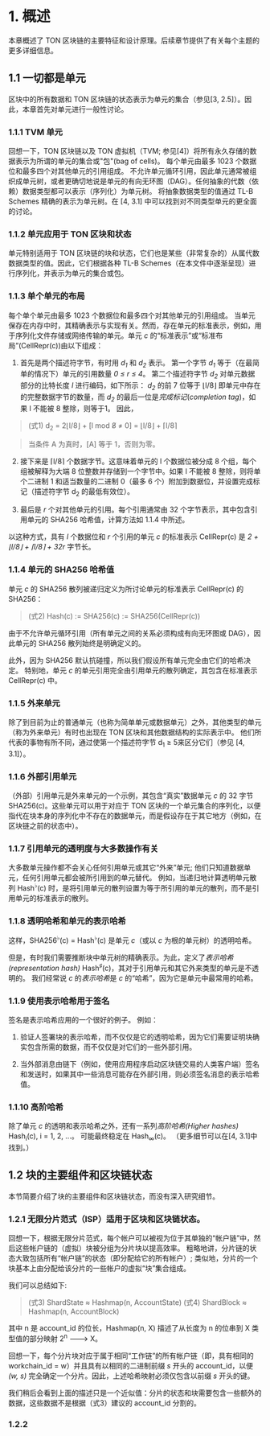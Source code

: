 # 1. 概述

本章概述了 TON 区块链的主要特征和设计原理。后续章节提供了有关每个主题的更多详细信息。

## 1.1 一切都是单元

区块中的所有数据和 TON 区块链的状态表示为单元的集合（参见[3, 2.5]）。因此，本章首先对单元进行一般性讨论。

### 1.1.1 TVM 单元

 回想一下，TON 区块链以及 TON 虚拟机（TVM; 参见[4]）将所有永久存储的数据表示为所谓的单元的集合或"包"(bag of cells)。 每个单元由最多 1023 个数据位和最多四个对其他单元的引用组成。 不允许单元循环引用，因此单元通常被组织成单元树，或者更确切地说是单元的有向无环图（DAG）。任何抽象的代数（依赖）数据类型都可以表示（序列化）为单元树。 将抽象数据类型的值通过 TL-B Schemes 精确的表示为单元树。在 [4, 3.1] 中可以找到对不同类型单元的更全面的讨论。


### 1.1.2 单元应用于 TON 区块和状态

单元特别适用于 TON 区块链的块和状态，它们也是某些（非常复杂的）从属代数数据类型的值。因此，它们根据各种 TL-B Schemes（在本文件中逐渐呈现）进行序列化，并表示为单元的集合或包。

### 1.1.3 单个单元的布局

每个单个单元由最多 1023 个数据位和最多四个对其他单元的引用组成。 当单元保存在内存中时，其精确表示与实现有关。然而，存在单元的标准表示，例如，用于序列化文件存储或网络传输的单元。单元 *c* 的“标准表示”或“标准布局”(CellRepr(c))由以下组成：

1. 首先是两个描述符字节，有时用 *d<sub>1</sub>* 和 *d<sub>2</sub>* 表示。 第一个字节 *d<sub>1</sub>* 等于（在最简单的情况下）单元的引用数量 *0 ≤ r ≤ 4*。 第二个描述符字节 *d<sub>2</sub>* 对单元数据部分的比特长度 *l* 进行编码，如下所示： *d<sub>2</sub>* 的前 7 位等于 ⌊l/8⌋ 即单元中存在的完整数据字节的数量，而 *d<sub>2</sub>* 的最后一位是*完成标记*(*completion tag*)，如果 l 不能被 8 整除，则等于1。 因此，

> (式1) d<sub>2</sub> = 2⌊l/8⌋ + [l mod 8̸ ≠ 0] = ⌊l/8⌋ + ⌈l/8⌉

> 当条件 A 为真时，[A] 等于 1，否则为零。

2. 接下来是 ⌈l/8⌉ 个数据字节。这意味着单元的 l 个数据位被分成 8 个组，每个组被解释为大端 8 位整数并存储到一个字节中。如果 l 不能被 8 整除，则将单个二进制 1 和适当数量的二进制 0（最多 6 个）附加到数据位，并设置完成标记（描述符字节 d<sub>2</sub> 的最低有效位）。

3. 最后是 *r* 个对其他单元的引用。每个引用通常由 32 个字节表示，其中包含引用单元的 SHA256 哈希值，计算方法如 1.1.4 中所述。

以这种方式，具有 *l* 个数据位和 *r* 个引用的单元 *c* 的标准表示 CellRepr(c) 是 *2 + ⌊l/8⌋ + ⌈l/8⌉ + 32r* 字节长。

### 1.1.4 单元的 SHA256 哈希值

单元 *c* 的 SHA256 散列被递归定义为所讨论单元的标准表示 CellRepr(c) 的 SHA256：

> (式2) Hash(c) := SHA256(c) := SHA256(CellRepr(c))

由于不允许单元循环引用（所有单元之间的关系必须构成有向无环图或 DAG），因此单元的 SHA256 散列始终是明确定义的。

此外，因为 SHA256 默认抗碰撞，所以我们假设所有单元完全由它们的哈希决定。 特别地，单元 *c* 的单元引用完全由引用单元的散列确定，其包含在标准表示 CellRepr(c) 中。

### 1.1.5 外来单元

除了到目前为止的普通单元（也称为简单单元或数据单元）之外，其他类型的单元（称为外来单元）有时也出现在 TON 区块和其他数据结构的实际表示中。 他们所代表的事物有所不同，通过使第一个描述符字节 d<sub>1</sub> ≥ 5来区分它们（参见 [4, 3.1]）。

### 1.1.6 外部引用单元

（外部）引用单元是外来单元的一个示例，其包含“真实”数据单元 *c* 的 32 字节 SHA256(c)。这些单元可以用于对应于 TON 区块的一个单元集合的序列化，以便指代在块本身的序列化中不存在的数据单元，而是假设存在于其它地方（例如，在区块链之前的状态中）。

### 1.1.7 引用单元的透明度与大多数操作有关

大多数单元操作都不会关心任何引用单元或其它“外来”单元; 他们只知道数据单元，任何引用单元都会被所引用到的单元替代。 例如，当递归地计算透明单元散列 Hash<sup>♭</sup>(c) 时，是将引用单元的散列设置为等于所引用的单元的散列，而不是引用单元的标准表示的散列。

### 1.1.8 透明哈希和单元的表示哈希

这样，SHA256<sup>♭</sup>(c) = Hash<sup>♭</sup>(c) 是单元 *c*（或以 *c* 为根的单元树）的透明哈希。

但是，有时我们需要推断块中单元树的精确表示。为此，定义了*表示哈希(representation hash)* Hash<sup>♯</sup>(c)，其对于引用单元和其它外来类型的单元是不透明的。 我们经常说 *c* 的*表示哈希*是 *c* 的“哈希”，因为它是单元中最常用的哈希。

### 1.1.9 使用表示哈希用于签名

签名是表示哈希应用的一个很好的例子。 例如：

1. 验证人签署块的表示哈希，而不仅仅是它的透明哈希，因为它们需要证明块确实包含所需的数据，而不仅仅是对它们的一些外部引用。

2. 当外部消息由链下（例如，使用应用程序启动区块链交易的人类客户端）签名和发送时，如果其中一些消息可能存在外部引用，则必须签名消息的表示哈希值。

### 1.1.10 高阶哈希

除了单元 *c* 的透明和表示哈希之外，还有一系列*高阶哈希(Higher hashes)* Hash<sub>i</sub>(c), i = 1, 2, ...。 可能最终稳定在 Hash<sub>∞</sub>(c)。 （更多细节可以在[4, 3.1]中找到。）

## 1.2 块的主要组件和区块链状态

本节简要介绍了块的主要组件和区块链状态，而没有深入研究细节。

### 1.2.1 无限分片范式（ISP）适用于区块和区块链状态。

回想一下，根据无限分片范式，每个帐户可以被视为位于其单独的“帐户链”中，然后这些帐户链的（虚拟）块被分组为分片块以提高效率。 粗略地讲，分片链的状态大致包括所有“帐户链”的状态（即分配给它的所有帐户）; 类似地，分片的一个块基本上由分配给该分片的一些帐户的虚拟“块”集合组成。

我们可以总结如下:

> (式3) ShardState ≈ Hashmap(n, AccountState)
> (式4) ShardBlock ≈ Hashmap(n, AccountBlock)

其中 n 是 account_id 的位长，Hashmap(n, X) 描述了从长度为 n 的位串到 X 类型值的部分映射 2<sup>n</sup> ---> X。

回想一下，每个分片块对应于属于相同“工作链”的所有帐户链（即，具有相同的 workchain_id = w）并且具有以相同的二进制前缀 *s* 开头的 account_id，以便 *(w, s)* 完全确定一个分片。因此，上述哈希映射必须仅包含以前缀 *s* 开头的键。

我们稍后会看到上面的描述只是一个近似值：分片的状态和块需要包含一些额外的数据，这些数据不是根据（式3）建议的 account_id 分割的。

### 1.2.2